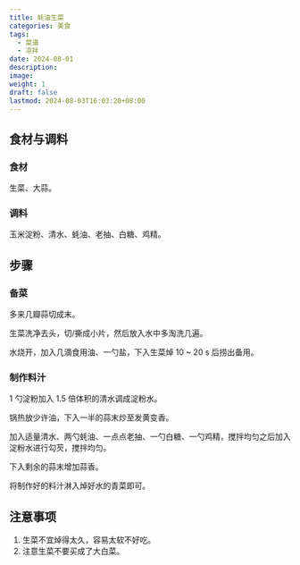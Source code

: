 ```yaml
---
title: 蚝油生菜
categories: 美食
tags:
  - 菜谱
  - 凉拌
date: 2024-08-01
description: 
image: 
weight: 1
draft: false
lastmod: 2024-08-03T16:03:20+08:00
---
```

## 食材与调料

### 食材

生菜、大蒜。

### 调料

玉米淀粉、清水、蚝油、老抽、白糖、鸡精。

## 步骤

### 备菜

多来几瓣蒜切成末。

生菜洗净去头，切/撕成小片，然后放入水中多淘洗几遍。

水烧开，加入几滴食用油、一勺盐，下入生菜焯 10 ~ 20 s 后捞出备用。

### 制作料汁

1 勺淀粉加入 1.5 倍体积的清水调成淀粉水。

锅热放少许油，下入一半的蒜末炒至发黄变香。

加入适量清水、两勺蚝油、一点点老抽、一勺白糖、一勺鸡精，搅拌均匀之后加入淀粉水进行勾芡，搅拌均匀。

下入剩余的蒜末增加蒜香。

将制作好的料汁淋入焯好水的青菜即可。

## 注意事项

1. 生菜不宜焯得太久，容易太软不好吃。
2. 注意生菜不要买成了大白菜。

